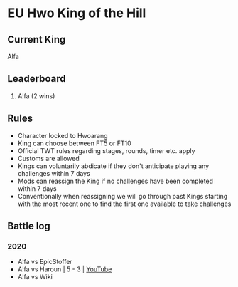 # EU Hwo King of the Hill

## Current King

Alfa

## Leaderboard

1. Alfa (2 wins)

## Rules

- Character locked to Hwoarang
- King can choose between FT5 or FT10
- Official TWT rules regarding stages, rounds, timer etc. apply
- Customs are allowed
- Kings can voluntarily abdicate if they don't anticipate playing any challenges within 7 days
- Mods can reassign the King if no challenges have been completed within 7 days
- Conventionally when reassigning we will go through past Kings starting with the most recent one to find the first one available to take challenges

## Battle log

### 2020

- Alfa vs EpicStoffer
- Alfa vs Haroun | 5 - 3 | [YouTube](https://www.youtube.com/watch?v=ybdn4pBewN0)
- Alfa vs Wiki
